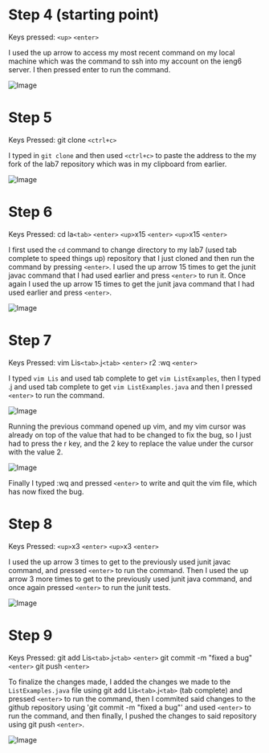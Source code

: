 # Step 4 (starting point)
Keys pressed: `<up>` `<enter>`

I used the up arrow to access my most recent command on my local machine which was the command to ssh into my account on the ieng6 server. I then pressed enter to run the command.

![Image](assets/ssh-command.png)

# Step 5
Keys Pressed: git clone `<ctrl+c>`

I typed in `git clone` and then used `<ctrl+c>` to paste the address to the my fork of the lab7 repository which was in my clipboard from earlier.

![Image](assets/git-clone.png)

# Step 6
Keys Pressed: cd la`<tab>` `<enter>` `<up>`x15 `<enter>` `<up>`x15 `<enter>`

I first used the `cd` command to change directory to my lab7 (used tab complete to speed things up) repository that I just cloned and then run the command by pressing `<enter>`. I used the up arrow 15 times to get the junit javac command that I had used earlier and press `<enter>` to run it. Once again I used the up arrow 15 times to get the junit java command that I had used earlier and press `<enter>`.

![Image](assets/junit-tests.png)

# Step 7
Keys Pressed: vim Lis`<tab>`.j`<tab>` `<enter>` r2 :wq `<enter>`

I typed `vim Lis` and used tab complete to get `vim ListExamples`, then I typed .j and used tab complete to get `vim ListExamples.java` and then I pressed `<enter>` to run the command.

![Image](assets/opened-vim.png)

Running the previous command opened up vim, and my vim cursor was already on top of the value that had to be changed to fix the bug, so I just had to press the r key, and the 2 key to replace the value under the cursor with the value 2.

![Image](assets/vim-change.png)

Finally I typed :wq and pressed `<enter>` to write and quit the vim file, which has now fixed the bug.

# Step 8
Keys Pressed: `<up>`x3 `<enter>` `<up>`x3 `<enter>`

I used the up arrow 3 times to get to the previously used junit javac command, and pressed `<enter>` to run the command. Then I used the up arrow 3 more times to get to the previously used junit java command, and once again pressed `<enter>` to run the junit tests.

![Image](assets/junit-tests-pass.png)

# Step 9
Keys Pressed: git add Lis`<tab>`.j`<tab>` `<enter>` git commit -m "fixed a bug" `<enter>` git push `<enter>`

To finalize the changes made, I added the changes we made to the `ListExamples.java` file using git add Lis`<tab>`.j`<tab>` (tab complete) and pressed `<enter>` to run the command, then I commited said changes to the github repository using 'git commit -m "fixed a bug"' and used `<enter>` to run the command, and then finally, I pushed the changes to said repository using git push `<enter>`.

![Image](assets/git-changes.png)
